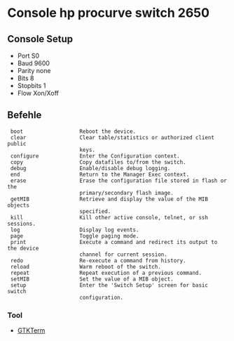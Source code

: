 # Console hp procurve switch 2650

## Console Setup
+ Port S0
+ Baud 9600
+ Parity none
+ Bits 8
+ Stopbits 1
+ Flow Xon/Xoff

## Befehle
```
 boot                  Reboot the device.
 clear                 Clear table/statistics or authorized client public
                       keys.
 configure             Enter the Configuration context.
 copy                  Copy datafiles to/from the switch.
 debug                 Enable/disable debug logging.
 end                   Return to the Manager Exec context.
 erase                 Erase the configuration file stored in flash or the
                       primary/secondary flash image.
 getMIB                Retrieve and display the value of the MIB objects
                       specified.
 kill                  Kill other active console, telnet, or ssh sessions.
 log                   Display log events.
 page                  Toggle paging mode.
 print                 Execute a command and redirect its output to the device
                       channel for current session.
 redo                  Re-execute a command from history.
 reload                Warm reboot of the switch.
 repeat                Repeat execution of a previous command.
 setMIB                Set the value of a MIB object.
 setup                 Enter the 'Switch Setup' screen for basic switch
                       configuration.
```


### Tool
+ [GTKTerm](https://github.com/guggenbergerME/linux_codes/blob/main/Programmieren/RS232_seriell/GTKTerm.md)
